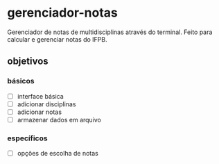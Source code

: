 # gerenciador-notas
Gerenciador de notas de multidisciplinas através do terminal. Feito para calcular e gerenciar notas do IFPB.
## objetivos
### básicos
- [ ] interface básica
- [ ] adicionar disciplinas
- [ ] adicionar notas
- [ ] armazenar dados em arquivo

### específicos
- [ ] opções de escolha de notas